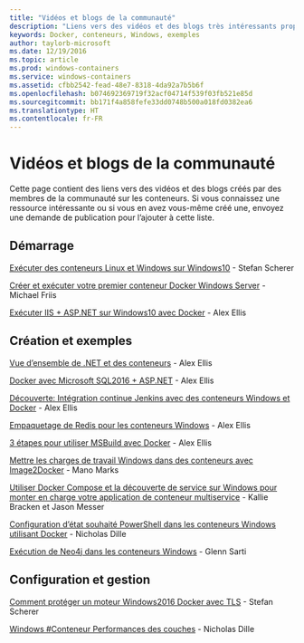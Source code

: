```yaml
---
title: "Vidéos et blogs de la communauté"
description: "Liens vers des vidéos et des blogs très intéressants proposés par la communauté sur les conteneurs Windows"
keywords: Docker, conteneurs, Windows, exemples
author: taylorb-microsoft
ms.date: 12/19/2016
ms.topic: article
ms.prod: windows-containers
ms.service: windows-containers
ms.assetid: cfbb2542-fead-48e7-8318-4da92a7b5b6f
ms.openlocfilehash: b074692369719f32acf04714f539f03fb521e85d
ms.sourcegitcommit: bb171f4a858fefe33dd0748b500a018fd0382ea6
ms.translationtype: HT
ms.contentlocale: fr-FR
---
```

# <a name="community-videos-and-blogs"></a>Vidéos et blogs de la communauté
Cette page contient des liens vers des vidéos et des blogs créés par des membres de la communauté sur les conteneurs.  Si vous connaissez une ressource intéressante ou si vous en avez vous-même créé une, envoyez une demande de publication pour l’ajouter à cette liste.

## <a name="getting-started"></a>Démarrage
[Exécuter des conteneurs Linux et Windows sur Windows10](https://stefanscherer.github.io/run-linux-and-windows-containers-on-windows-10/) - Stefan Scherer

[Créer et exécuter votre premier conteneur Docker Windows Server](https://blog.docker.com/2016/09/build-your-first-docker-windows-server-container/) - Michael Friis

[Exécuter IIS + ASP.NET sur Windows10 avec Docker](http://blog.alexellis.io/run-iis-asp-net-on-windows-10-with-docker/) - Alex Ellis


## <a name="building-and-examples"></a>Création et exemples
[Vue d’ensemble de .NET et des conteneurs](http://blog.alexellis.io/docker-dotnet-containers/) - Alex Ellis

[Docker avec Microsoft SQL2016 + ASP.NET](http://blog.alexellis.io/docker-does-sql2016-aspnet/) - Alex Ellis

[Découverte: Intégration continue Jenkins avec des conteneurs Windows et Docker](http://blog.alexellis.io/continuous-integration-docker-windows-containers/) - Alex Ellis

[Empaquetage de Redis pour les conteneurs Windows](http://blog.alexellis.io/packaging-windows-containers/) - Alex Ellis

[3 étapes pour utiliser MSBuild avec Docker](http://blog.alexellis.io/3-steps-to-msbuild-with-docker/) - Alex Ellis

[Mettre les charges de travail Windows dans des conteneurs avec Image2Docker](https://blog.docker.com/2016/10/containerize-windows-workloads-image2docker/) - Mano Marks

[Utiliser Docker Compose et la découverte de service sur Windows pour monter en charge votre application de conteneur multiservice](https://blogs.technet.microsoft.com/virtualization/2016/10/18/use-docker-compose-and-service-discovery-on-windows-to-scale-out-your-multi-service-container-application/) - Kallie Bracken et Jason Messer

[Configuration d’état souhaité PowerShell dans les conteneurs Windows utilisant Docker](http://dille.name/blog/2016/06/17/powershell-desired-state-configuration-psdsc-in-windows-containers-using-docker/) - Nicholas Dille

[Exécution de Neo4j dans les conteneurs Windows](http://glennsarti.github.io/blog/neo4j-nano-containers) - Glenn Sarti

## <a name="configuration-and-managment"></a>Configuration et gestion
[Comment protéger un moteur Windows2016 Docker avec TLS](https://stefanscherer.github.io/protecting-a-windows-2016-docker-engine-with-tls/) - Stefan Scherer

[Windows #Conteneur Performances des couches](http://dille.name/blog/2017/01/13/windows-container-performance-of-layers/) - Nicholas Dille
